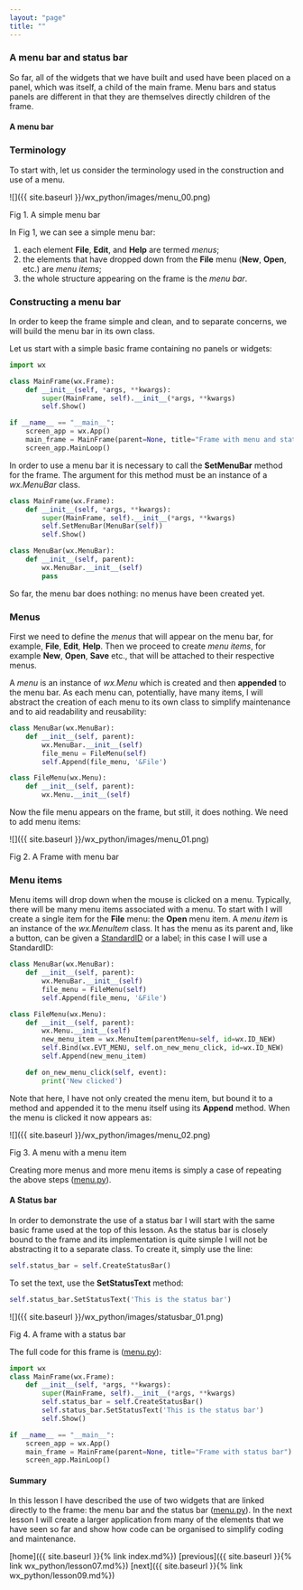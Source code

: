 ```yaml
---
layout: "page"
title: ""
---
```


### A menu bar and status bar

So far, all of the widgets that we have built and used have been placed
on a panel, which was itself, a child of the main frame. Menu bars and
status panels are different in that they are themselves directly
children of the frame.

#### A menu bar

### Terminology

To start with, let us consider the terminology used in the construction
and use of a menu.

![]({{ site.baseurl }}/wx_python/images/menu_00.png)

Fig 1. A simple menu bar

In Fig 1, we can see a simple menu bar:

1.  each element **File**, **Edit**, and **Help** are termed *menus*;
2.  the elements that have dropped down from the **File** menu (**New**,
    **Open**, etc.) are *menu items*;
3.  the whole structure appearing on the frame is the *menu bar*.

### Constructing a menu bar

In order to keep the frame simple and clean, and to separate concerns,
we will build the menu bar in its own class.

Let us start with a simple basic frame containing no panels or widgets:

``` python
import wx

class MainFrame(wx.Frame):
    def __init__(self, *args, **kwargs):
        super(MainFrame, self).__init__(*args, **kwargs)
        self.Show()

if __name__ == "__main__":
    screen_app = wx.App()
    main_frame = MainFrame(parent=None, title="Frame with menu and status panel")
    screen_app.MainLoop()
```

In order to use a menu bar it is necessary to call the **SetMenuBar**
method for the frame. The argument for this method must be an instance
of a *wx.MenuBar* class.

``` python
class MainFrame(wx.Frame):
    def __init__(self, *args, **kwargs):
        super(MainFrame, self).__init__(*args, **kwargs)
        self.SetMenuBar(MenuBar(self))
        self.Show()

class MenuBar(wx.MenuBar):
    def __init__(self, parent):
        wx.MenuBar.__init__(self)
        pass
```

So far, the menu bar does nothing: no menus have been created yet.

### Menus

First we need to define the *menus* that will appear on the menu bar,
for example, **File**, **Edit**, **Help**. Then we proceed to create
*menu items*, for example **New**, **Open**, **Save** etc., that will be
attached to their respective menus.

A *menu* is an instance of *wx.Menu* which is created and then
**appended** to the menu bar. As each menu can, potentially, have many
items, I will abstract the creation of each menu to its own class to
simplify maintenance and to aid readability and reusability:

``` python
class MenuBar(wx.MenuBar):
    def __init__(self, parent):
        wx.MenuBar.__init__(self)
        file_menu = FileMenu(self)
        self.Append(file_menu, '&File')

class FileMenu(wx.Menu):
    def __init__(self, parent):
        wx.Menu.__init__(self)
```

Now the file menu appears on the frame, but still, it does nothing. We
need to add menu items:

![]({{ site.baseurl }}/wx_python/images/menu_01.png)

Fig 2. A Frame with menu bar

### Menu items

Menu items will drop down when the mouse is clicked on a menu.
Typically, there will be many menu items associated with a menu. To
start with I will create a single item for the **File** menu: the
**Open** menu item. A *menu item* is an instance of the *wx.MenuItem*
class. It has the menu as its parent and, like a button, can be given a
[StandardID](https://wxpython.org/Phoenix/docs/html/wx.StandardID.enumeration.html)
or a label; in this case I will use a StandardID:

``` python
class MenuBar(wx.MenuBar):
    def __init__(self, parent):
        wx.MenuBar.__init__(self)
        file_menu = FileMenu(self)
        self.Append(file_menu, '&File')

class FileMenu(wx.Menu):
    def __init__(self, parent):
        wx.Menu.__init__(self)
        new_menu_item = wx.MenuItem(parentMenu=self, id=wx.ID_NEW)
        self.Bind(wx.EVT_MENU, self.on_new_menu_click, id=wx.ID_NEW)
        self.Append(new_menu_item)

    def on_new_menu_click(self, event):
        print('New clicked')
```

Note that here, I have not only created the menu item, but bound it to a
method and appended it to the menu itself using its **Append** method.
When the menu is clicked it now appears as:

![]({{ site.baseurl }}/wx_python/images/menu_02.png)

Fig 3. A menu with a menu item

Creating more menus and more menu items is simply a case of repeating
the above steps ([menu.py](snippets/menu.py)).

#### A Status bar

In order to demonstrate the use of a status bar I will start with the
same basic frame used at the top of this lesson. As the status bar is
closely bound to the frame and its implementation is quite simple I will
not be abstracting it to a separate class. To create it, simply use the
line:

``` python
self.status_bar = self.CreateStatusBar()
```

To set the text, use the **SetStatusText** method:

``` python
self.status_bar.SetStatusText('This is the status bar')
```

![]({{ site.baseurl }}/wx_python/images/statusbar_01.png)

Fig 4. A frame with a status bar

The full code for this frame is ([menu.py](snippets/menu.py)):

``` python
import wx
class MainFrame(wx.Frame):
    def __init__(self, *args, **kwargs):
        super(MainFrame, self).__init__(*args, **kwargs)
        self.status_bar = self.CreateStatusBar()
        self.status_bar.SetStatusText('This is the status bar')
        self.Show()

if __name__ == "__main__":
    screen_app = wx.App()
    main_frame = MainFrame(parent=None, title="Frame with status bar")
    screen_app.MainLoop()
```

#### Summary

In this lesson I have described the use of two widgets that are linked
directly to the frame: the menu bar and the status bar
([menu.py](snippets/menu.py)). In the next lesson I will create a larger
application from many of the elements that we have seen so far and show
how code can be organised to simplify coding and maintenance.

[home]({{ site.baseurl }}{% link index.md%}) [previous]({{ site.baseurl }}{% link wx_python/lesson07.md%}) [next]({{ site.baseurl }}{% link wx_python/lesson09.md%})